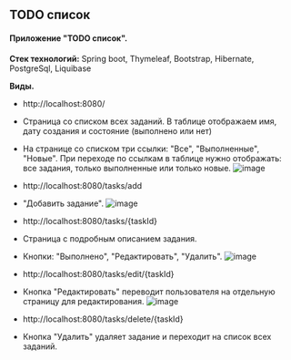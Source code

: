 ## TODO список

#### Приложение "TODO список".

**Стек технологий:** Spring boot, Thymeleaf, Bootstrap, Hibernate, PostgreSql, Liquibase

**Виды.**
- http://localhost:8080/
- Страница со списком всех заданий. В таблице отображаем имя, дату создания и состояние (выполнено или нет)
- На странице со списком три ссылки: "Все", "Выполненные", "Новые". При переходе по ссылкам в таблице нужно отображать: все задания, только выполненные или только новые.
![image](https://github.com/bannovdaniil/job4j_todo/assets/96119195/e8f659a3-7389-4f6f-a687-6778243de6ee)

- http://localhost:8080/tasks/add
- "Добавить задание".
![image](https://github.com/bannovdaniil/job4j_todo/assets/96119195/df2f1dbd-86a6-48a9-bb9b-d78790d620e9)
  
- http://localhost:8080/tasks/{taskId}
- Страница с подробным описанием задания.
- Кнопки: "Выполнено", "Редактировать", "Удалить".
![image](https://github.com/bannovdaniil/job4j_todo/assets/96119195/ac9d79ab-5945-4713-80de-0ea8393fce13)

- http://localhost:8080/tasks/edit/{taskId}
- Кнопка "Редактировать" переводит пользователя на отдельную страницу для редактирования.
![image](https://github.com/bannovdaniil/job4j_todo/assets/96119195/a2ff974c-76d1-45d5-9ba0-0a0849d979ec)

- http://localhost:8080/tasks/delete/{taskId}
- Кнопка "Удалить" удаляет задание и переходит на список всех заданий. 
